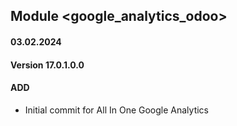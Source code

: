 ## Module <google_analytics_odoo>

#### 03.02.2024
#### Version 17.0.1.0.0
#### ADD
- Initial commit for All In One Google Analytics 
